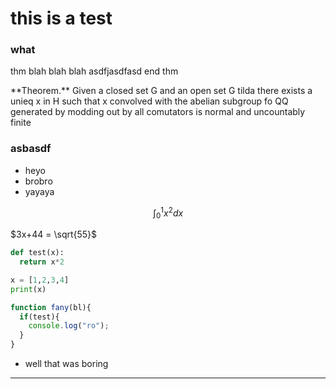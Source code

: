 # this is a test

### what

thm
  blah blah 
    blah
    asdfjasdfasd
end thm

<div class="thm envbox">**Theorem.**
Given a closed set G and an open set G tilda there exists a unieq x in H such that x convolved with the abelian subgroup fo QQ generated by modding out by all comutators is normal and uncountably finite 
</div>

### asbasdf

- heyo
- brobro
- yayaya

$$\int_0^1 x^2 dx$$

$3x+44 = \sqrt{55}$


```python
def test(x):
  return x*2

x = [1,2,3,4]
print(x)
```

```javascript
function fany(bl){
  if(test){
    console.log("ro");
  }
}
```

* well that was boring 


-----

